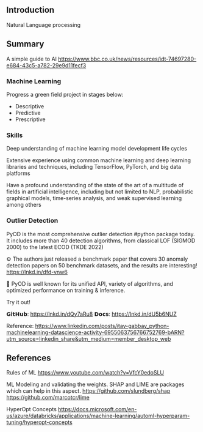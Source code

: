 ## Introduction

Natural Language processing



## Summary

A simple guide to AI
https://www.bbc.co.uk/news/resources/idt-74697280-e684-43c5-a782-29e9d11fecf3

### Machine Learning

Progress a green field project in stages below:
- Descriptive
- Predictive
- Prescriptive

### Skills

Deep understanding of machine learning model development life cycles 

Extensive experience using common machine learning and deep learning libraries and techniques, including TensorFlow, PyTorch, and big data platforms

Have a profound understanding of the state of the art of a multitude of fields in artificial intelligence, including but not limited to NLP, probabilistic graphical models, time-series analysis, and weak supervised learning among others


### Outlier Detection

PyOD is the most comprehensive outlier detection #python package today. It includes more than 40 detection algorithms, from classical LOF (SIGMOD 2000) to the latest ECOD (TKDE 2022)

⚙️ The authors just released a benchmark paper that covers 30 anomaly detection papers on 50 benchmark datasets, and the results are interesting! https://lnkd.in/dfd-vnw6

🎇 PyOD is well known for its unified API, variety of algorithms, and optimized performance on training & inference.

Try it out!

𝗚𝗶𝘁𝗛𝘂𝗯: https://lnkd.in/dQy7aRu8
𝗗𝗼𝗰𝘀: https://lnkd.in/dU5b6NUZ

Reference: 
https://www.linkedin.com/posts/itay-gabbay_python-machinelearning-datascience-activity-6955063756766752769-bARN?utm_source=linkedin_share&utm_medium=member_desktop_web


## References

Rules of ML
https://www.youtube.com/watch?v=VfcY0edoSLU


ML Modeling and validating the weights. SHAP and LIME are packages which can help in this aspect.
https://github.com/slundberg/shap
https://github.com/marcotcr/lime

HyperOpt Concepts
https://docs.microsoft.com/en-us/azure/databricks/applications/machine-learning/automl-hyperparam-tuning/hyperopt-concepts
